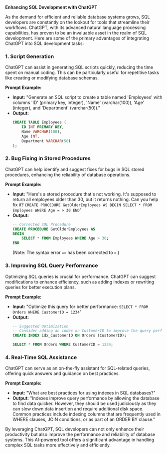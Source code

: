 **Enhancing SQL Development with ChatGPT**

As the demand for efficient and reliable database systems grows, SQL developers are constantly on the lookout for tools that streamline their workflows. ChatGPT, with its advanced natural language processing capabilities, has proven to be an invaluable asset in the realm of SQL development. Here are some of the primary advantages of integrating ChatGPT into SQL development tasks:

### 1. Script Generation
ChatGPT can assist in generating SQL scripts quickly, reducing the time spent on manual coding. This can be particularly useful for repetitive tasks like creating or modifying database schemas.

**Prompt Example:**
- **Input:** "Generate an SQL script to create a table named 'Employees' with columns 'ID' (primary key, integer), 'Name' (varchar(100)), 'Age' (integer), and 'Department' (varchar(50))."
- **Output:** 
  ```sql
  CREATE TABLE Employees (
      ID INT PRIMARY KEY,
      Name VARCHAR(100),
      Age INT,
      Department VARCHAR(50)
  );
  ```

### 2. Bug Fixing in Stored Procedures
ChatGPT can help identify and suggest fixes for bugs in SQL stored procedures, enhancing the reliability of database operations.

**Prompt Example:**
- **Input:** "Here's a stored procedure that's not working. It's supposed to return all employees older than 30, but it returns nothing. Can you help fix it? `CREATE PROCEDURE GetOlderEmployees AS BEGIN SELECT * FROM Employees WHERE Age = > 30 END`"
- **Output:** 
  ```sql
  -- Corrected SQL Procedure
  CREATE PROCEDURE GetOlderEmployees AS
  BEGIN
      SELECT * FROM Employees WHERE Age > 30;
  END
  ```
  (Note: The syntax error `=>` has been corrected to `>`.)

### 3. Improving SQL Query Performance
Optimizing SQL queries is crucial for performance. ChatGPT can suggest modifications to enhance efficiency, such as adding indexes or rewriting queries for better execution plans.

**Prompt Example:**
- **Input:** "Optimize this query for better performance: `SELECT * FROM Orders WHERE CustomerID = 1234`"
- **Output:** 
  ```sql
  -- Suggested Optimization
  -- Consider adding an index on CustomerID to improve the query performance
  CREATE INDEX idx_CustomerID ON Orders (CustomerID);

  SELECT * FROM Orders WHERE CustomerID = 1234;
  ```

### 4. Real-Time SQL Assistance
ChatGPT can serve as an on-the-fly assistant for SQL-related queries, offering quick answers and guidance on best practices.

**Prompt Example:**
- **Input:** "What are best practices for using indexes in SQL databases?"
- **Output:** 
  "Indexes improve query performance by allowing the database to find data quicker. However, they should be used judiciously as they can slow down data insertion and require additional disk space. Common practices include indexing columns that are frequently used in WHERE clauses, JOIN conditions, or as part of an ORDER BY clause."

By leveraging ChatGPT, SQL developers can not only enhance their productivity but also improve the performance and reliability of database systems. This AI-powered tool offers a significant advantage in handling complex SQL tasks more effectively and efficiently.
